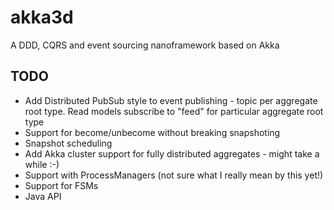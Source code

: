 akka3d
======

A DDD, CQRS and event sourcing nanoframework based on Akka

TODO
----

* Add Distributed PubSub style to event publishing - topic per aggregate root type. Read models subscribe to "feed" for particular aggregate root type
* Support for become/unbecome without breaking snapshoting
* Snapshot scheduling
* Add Akka cluster support for fully distributed aggregates - might take a while :-)
* Support with ProcessManagers (not sure what I really mean by this yet!)
* Support for FSMs
* Java API
